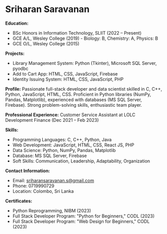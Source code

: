 # Sriharan Saravanan

**Education:**
- BSc Honors in Information Technology, SLIIT (2022 – Present)
- GCE A/L, Wesley College (2019) - Biology: B, Chemistry: A, Physics: B
- GCE O/L, Wesley College (2015)

**Projects:**
- Library Management System: Python (Tkinter), Microsoft SQL Server, pyodbc
- Add to Cart App: HTML, CSS, JavaScript, Firebase
- Identity Issuing System: HTML, CSS, JavaScript, PHP

**Profile:**
Passionate full-stack developer and data scientist skilled in C, C++, Python, JavaScript, HTML, CSS. Proficient in Python libraries (NumPy, Pandas, Matplotlib), experienced with databases (MS SQL Server, Firebase). Strong problem-solving skills, enthusiastic team player.

**Professional Experience:**
Customer Service Assistant at LOLC Development Finance (Dec 2021 – Feb 2023)

**Skills:**
- Programming Languages: C, C++, Python, Java
- Web Development: JavaScript, HTML, CSS, React JS, PHP
- Data Science: Python, NumPy, Pandas, Matplotlib
- Database: MS SQL Server, Firebase
- Soft Skills: Communication, Leadership, Adaptability, Organization

**Contact Information:**
- Email: sriharansaravanan.s@gmail.com
- Phone: 0719990729
- Location: Colombo, Sri Lanka


**Certificates:**
- Python Reprogramming, NIBM (2023)
- Full Stack Developer Program: "Python for Beginners," CODL (2023)
- Full Stack Developer Program: "Web Design for Beginners," CODL (2023)
